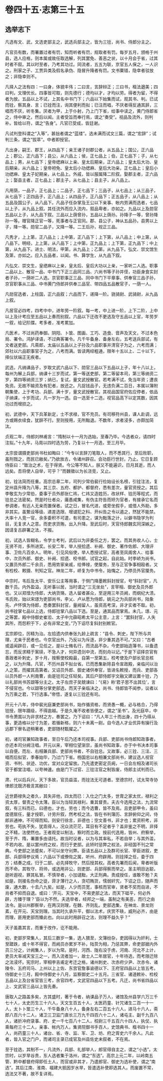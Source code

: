 # 卷四十五·志第三十五

## 选举志下

凡选有文、武，文选吏部主之，武选兵部主之，皆为三铨，尚书、侍郎分主之。

凡官员有数，而署置过者有罚，知而听者有罚，规取者有罚。每岁五月，颁格于州县，选人应格，则本属或故任取选解，列其罢免、善恶之状，以十月会于省，过其时者不叙。其以时至者，乃考其功过。同流者，五五为联，京官五人保之，一人识之。刑家之子、工贾异类及假名承伪、隐冒升降者有罚。文书粟错，隐幸者驳放之；非隐幸则不。

凡择人之法有四：一曰身，体貌丰伟；二曰言，言辞辩正；三曰书，楷法遒美；四曰判，文理优长。四事皆可取，则先德行；德均以才，才均以劳。得者为留，不得者为放。五品以上不试，上其名中书门下；六品以下始集而试，观其书、判。已试而铨，察其身、言；已铨而注，询其便利而拟；已注而唱，不厌者得反通其辞，三唱而不厌，听冬集。厌者为甲，上于仆射，乃上门下省，给事中读之，黄门侍郎省之，侍中审之，然后以闻。主者受旨而奉行焉，谓之“奏受”。视品及流外，则判补。皆给以符，谓之“告身”。凡官已受成，皆廷谢。

凡试判登科谓之“入等”，甚拙者谓之“蓝缕”。选未满而试文三篇，谓之“宏辞”；试判三条，谓之“拔萃”。中者即授官。

凡出身，嗣王、郡王，从四品下；亲王诸子封郡公者，从五品上；国公，正六品上；郡公，正六品下；县公，从六品上；侯，正七品上；伯，正七品下；子，从七品上；男，从七品下；皇帝缌麻以上亲、皇太后期亲，正六品上；皇太后大功、皇后期亲，从六品上；皇帝袒免、皇太后小功缌麻、皇后大功亲，正七品上；皇后小功缌麻、皇太子妃期亲，从七品上。外戚，皆以服属降二阶叙。娶郡主者，正六品上；娶县主者，正七品上；郡主子，从七品上；县主子，从八品上。

凡用荫，一品子，正七品上；二品子，正七品下；三品子，从七品上；从三品子，从七品下；正四品子，正八品上；从四品子，正八品下；正五品子，从八品上；从五品及国公子，从八品下。凡品子任杂掌及王公以下亲事、帐内劳满而选者，七品以上子，从九品上叙。其任流外而应入流内，叙品卑者，亦如之。九品以上及勋官五品以上子，从九品下叙。三品以上荫曾孙，五品以上荫孙。孙降子一等，曾孙降孙一等。赠官降正官一等，死事者与正官同。郡、县公子，神从五品孙。县男以上子，降一等。勋官二品子，又降一等。二王后孙，视正三品。

凡秀才，上上第，正八品上；上中第，正八品下；上下第，从八品上；中上第，从八品下。明经，上上第，从八品下；上中第，正九品上；上下第，正九品下；中上第，从九品下。进士、明法，甲第，从九品上；乙第，从九品下。弘文、崇文馆生及第，亦如之。应入五品者，以闻。书、算学生，从九品下叙。

凡弘文、崇文生，皇缌麻以上亲，皇太后、皇后大功以上亲，一家听二人选。职事二品以上、散官一品、中书门下正三品同三品、六尚书等子孙并侄，功臣身食实封者子孙，一荫听二人选。京官职事正三品、同中书门下平章事、供奉官三品子孙，京官职事从三品、中书黄门侍郎并供奉三品官、带四品五品散官子，一荫一人。

凡勋官选者，上柱国，正六品叙；六品而下，递降一阶。骁骑尉、武骑尉，从九品上叙。

凡居官必四考，四考中中，进年劳一阶叙。每一考，中上进一阶，上下二阶，上中以上及计考应至五品以上奏而别叙。六品以下迁改不更选及守五品以上官，年劳岁一叙，给记阶牒。考多者，准考累加。

凡医术，不过尚药奉御。阴阳、卜筮、图画、工巧、造食、音声及天文，不过本色局、署令。鸿胪译语，不过典客署令。凡千牛备身、备身左右，五考送兵部试，有文者送吏部。凡斋郎，太庙以五品以上子孙及六品职事并清官子为之，六考而满；郊社以六品职事官子为之，八考而满。皆读两经粗通，限年十五以上、二十以下，择仪状端正无疾者。

武选，凡纳课品子，岁取文武六品以下、勋官三品以下五品以上子，年十八以上，每州为解上兵部，纳课十三岁而试，第一等送吏部，第二等留本司，第三等纳资二岁，第四等纳资三岁；纳已，复试，量文武授散官。若考满不试，免当年资；遭丧免资。无故不输资及有犯者，放还之。凡捉钱品子，无违负满二百日，本属以簿附朝集使，上于考功、兵部。满十岁，量文武授散官。其视品国官府佐应停者，依品子纳课，十岁而试，凡一岁为一选。自一选至十二选，视官品高下以定其数，因其功过而增损之。

初，武德中，天下兵革新定，士不求禄，官不充员。有司移符州县，课人赴调，远方或赐衣续食，犹辞不行。至则授用，无所黜退。不数年，求者浸多，亦颇加简汰。

贞观二年，侍郎刘林甫言：“隋制以十一月为选始，至春乃毕。今选者众，请四时注拟。”十九年，马周以四时选为劳，乃复以十一月选，至三月毕。

太宗尝谓摄吏部尚书杜如晦曰：“今专以言辞刀笔取人，而不悉其行，至后败职，虽刑戮之，而民已敝矣。”乃欲放古，令诸州辟召。会功臣行世封，乃止。它日复顾侍臣曰：“致治之术，在于得贤。今公等不知人，朕又不能遍识，日月其逝，而人远矣。吾将使人自举，可乎？”而魏徵以为长浇竞，又止。

初，铨法简而任重。高宗总章二年，司列少常伯裴行俭始设长名榜，引铨注法，复定州县升降为八等，其三京、五府、都护、都督府，悉有差次，量官资授之。其后李敬玄为少常伯，委事于员外郎张仁祎，仁祎又造姓历，改状样、铨历等程式，而铨总之法密矣。然是时仕者众，庸愚咸集，有伪主符告而矫为官者，有接承它名而参调者，有远人无亲而置保者。试之日，冒名代进，或旁坐假手，或借人外助，多非其实。虽繁设等级、递差选限、增谴犯之科、开纠告之令以遏之，然犹不能禁。大率十人竞一官，余多委积不可遣，有司患之，谋为黜落之计，以僻书隐学为判目，无复求人之意。而吏求货贿，出入升降。至武后时，天官侍郎魏玄同深嫉之，因请复古辟署之法，不报。

初，试选人皆糊名，令学士考判，武后以为非委任之方，罢之。而其务收人心，士无贤不肖，多所进奖。长安二年，举人授拾遗、补阙、御史、著作佐郎、大理评事、卫佐凡百余人。明年，引见风俗使，举人悉授试官，高者至凤阁舍人、给事中，次员外郎、御史、补阙、拾遗、校书郎。试官之起，自此始。时李峤为尚书，又置员外郎二千余员，悉用势家亲戚，给俸禄，使厘务，至与正官争事相殴者。又有检校、敕摄、判知之官。神龙二年，峤复为中书令，始悔之，乃停员外官厘务。

中宗时，韦后及太平、安乐公主等用事，于侧门降墨敕斜封授官，号“斜封官”，凡数千员。内外盈溢，无听事以居，当时谓之“三无坐处”，言宰相、御史及员外郎也。又以郑愔为侍郎，大纳货赂，选人留者甚众，至逆用三年员阙，而纲纪大溃。韦氏败，始以宋璟为吏部尚书，李乂、卢从愿为侍郎，姚元之为兵部尚书，陆象先、卢怀慎为侍郎，悉奏罢斜封官，量阙留人，虽资高考深，非才实者不取。初，尚书铨掌七品以上选，侍郎铨掌八品以下选。至是，通其品而掌焉。未几，璟、元之等罢，殿中侍御史崔涖、太子中允薛昭希太平公主意，上言：“罢斜封官，人失其所，而怨积于下，必有非常之变。”乃下诏尽复斜封别敕官。

玄宗即位，厉精为治。左拾遗内供奉张九龄上疏言：“县令、刺史，陛下所与共理，尤亲于民者也。今京官出外，乃反以为斥逐，非少重其选不可。”又曰：“古者或遥闻辟召，或一见任之，是以士脩名行，而流品不杂。今吏部始造簿书，以备遗忘，而反求精于案牍，不急人才，何异遗剑中流，而刻舟以记。”于是下诏择京官有善政者补刺史，岁十月，按察使校殿最，自第一至第五，校考使及户部长官总核之，以为升降。凡官，不历州县不拟台省。已而悉集新除县令宣政殿，亲临问以治人之策，而擢其高第者。又诏员外郎、御史诸供奉官，皆进名敕授，而兵、吏部各以员外郎一人判南曹，由是铨司之任轻矣。其后户部侍郎宇文融又建议置十铨，乃以礼部尚书苏颋等分主之。太子左庶子吴兢谏曰：“《易》称‘君子思不出其位’，言不侵官也。今以颋等分掌吏部选，而天子亲临决之，尚书、侍郎皆不闻参，议者以为万乘之君，下行选事。”帝悟，遂复以三铨还有司。

开元十八年，侍中裴光庭兼吏部尚书，始作循资格，而贤愚一概，必与格合，乃得铨授，限年蹑级，不得逾越。于是久淹不收者皆便之，谓之“圣书”。及光庭卒，中书令萧嵩以为非求材之方，奏罢之。乃下诏曰：“凡人年三十而出身，四十乃得从事，更造格以分寸为差，若循新格，则六十未离一尉。自今选人才业优异有操行及远郡下寮名迹稍著者，吏部随材甄擢之。”

初，诸司官兼知政事者，至日午后乃还本司视事。兵部、吏部尚书侍郎知政事者，亦还本司分阙注唱。开元以来，宰相位望渐崇，虽尚书知政事，亦于中书决本司事以自便。而左、右相兼兵部、吏部尚书者，不自铨总。又故事，必三铨、三注、三唱而后拟官，季春始毕，乃过门下省。杨国忠以右相兼文部尚书，建议选人视官资、书判、状迹、功优，宜对众定留放。乃先遣吏密定员阙，一日会左相及诸司长官于都堂注唱，以夸神速。由是门下过官、三铨注官之制皆废，侍郎主试判而已。

肃、代以后兵兴，天下多故，官员益滥，而铨法无可道者。至德宗时，试太常寺协律郎沈既济极言其敝曰：

近世爵禄失之者久，其失非他，四太而已：入仕之门太多，世胄之家太优，禄利之资太厚，督责之令太薄。臣以为当轻其禄利，重其督责。夫古今选用之法，九流常叙，有三科而已，曰德也，才也，劳也；而今选曹，皆不及焉。且吏部甲令，虽曰度德居任，量才授职，计劳升叙，然考校之法，皆在书判簿历、言辞俯仰之间，侍郎非通神，不可得而知。则安行徐言，非德也；空文善书，非才也；累资积考，非劳也。苟执不失，犹乖得人，况众流茫茫，耳目有不足者乎？盖非鉴之不明，非择之不精，法使然也。王者观变以制法，察时而立政。按前代选用，皆州、府察举，至于齐、隋，署置多由请托。故当时议者，以为与其率私，不若自举；与其外滥，不若内收。是以罢州府之权，而归于吏部。此矫时惩弊之权法，非经国不刊之常典。今吏部之法蹙矣，不可以坐守刓弊。臣请五品以上及群司长官、宰臣进叙，吏部、兵部得参议焉；六品以下或僚佐之属，听州、府辟用。则铨择之任，委于四方；结奏之成，归于二部。必先择牧守，然后授其权。高者先署而后闻，卑者听版而不命。其牧守、将帅，或选用非公，则吏部、兵部得察而举之。圣主明目达聪，逖听遐视，罪其私冒。不慎举者，小加谴黜，大正刑典。责成授任，谁敢不勉？夫如是，则接名伪命之徒，菲才薄行之人，贪叨贿货，懦弱奸宄，下诏之日，随声而废，通大数，十去八九矣。如是，人少而员宽，事核而官审，贤者不奖而自进，不肖者不抑而自退。或曰：‘开元、天宝中，不易吏部之法，而天下砥平，何必外辟，方臻于理？’臣以为不然。夫选举者，经邦之一端，虽制之有美恶，而行之由法令。是以州郡察举，在两汉则理，在魏、齐则乱。吏部选集，在神龙、景龙则紊，在开元、天宝则理。当其时久承升平，御以法术，庆赏不轶，威刑必齐，由是而理，匪用吏部而臻此也。向以此时用辟召之法，则理不益久乎？”

天子虽嘉其言，而重于改作，讫不能用。

初，吏部岁常集人，其后三数岁一集，选人猥至，文簿纷杂，吏因得以为奸利，士至蹉跌，或十年不得官，而阙员亦累岁不补。陆贽为相，乃惩其弊，命吏部据内外员三分之，计阙集人，岁以为常。是时，河西、陇右没于虏，河南、河北不上计，吏员大率减天宝三之一，而入流者加一，故士人二年居官，十年待选，而考限迁除之法浸坏。宪宗时，宰相李吉甫定考迁之格，诸州刺史、次赤府少尹、次赤令、诸陵令、五府司马、上州以上上佐、东宫官詹事谕德以下、王府官四品以上皆五考。侍御史十三月，殿中侍御史十八月，监察御史二十五月。三省官、诸道敕补、检校五品以上及台省官皆三考，余官四考，文武官四品以下五考。凡迁，尚书省四品以上、文武官三品以上皆先奏。

唐取人之路盖多矣，方其盛时，著于令者，纳课品子万人，诸馆及州县学六万三千七十人，太史历生三十六人，天文生百五十人，太医药童、针咒诸生二百一十一人，太卜卜筮三十人，千牛备身八十人，备身左右二百五十六人，进马十六人，斋郎八百六十二人，诸卫三卫监门直长三万九千四百六十二人，诸屯主、副千九百八人，诸折冲府录事、府、史一千七百八十二人，校尉三千五百六十四人，执仗、执乘每府三十二人，亲事、帐内万人，集贤院御书手百人，史馆典书、楷书四十一人，尚药童三十人，诸台、省、寺、监、军、卫、坊、府之胥史六千余人。凡此者，皆入官之门户，而诸司主录已成官及州县佐史未叙者，不在焉。

至于铨选，其制不一，凡流外，兵部、礼部举人，郎官得自主之，谓之“小选”。太宗时，以岁旱谷贵，东人选者集于洛州，谓之“东选”。高宗上元二年，以岭南五管、黔中都督府得即任土人，而官或非其才，乃遣郎官、御史为选补使，谓之“南选”。其后江南、淮南、福建大抵因岁水旱，皆遣选补使即选其人。而废置不常，选法又不著，故不复详焉。

